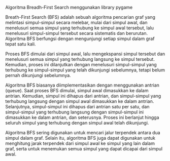 Algoritma Breadh-First Search menggunakan library pygame

Breath-First Search (BFS) adalah sebuah algoritma pencarian graf yang melintasi simpul-simpul secara melebar, mulai dari simpul awal, dan menelusuri semua simpul yang terhubung ke simpul awal tersebut, lalu menelusuri simpul-simpul tersebut secara sistematis dan berurutan. Algoritma BFS berfungsi dengan mengunjungi setiap simpul dalam graf tepat satu kali.

Proses BFS dimulai dari simpul awal, lalu mengekspansi simpul tersebut dan menelusuri semua simpul yang terhubung langsung ke simpul tersebut. Kemudian, proses ini dilanjutkan dengan menelusuri simpul-simpul yang terhubung ke simpul-simpul yang telah dikunjungi sebelumnya, tetapi belum pernah dikunjungi sebelumnya.

Algoritma BFS biasanya diimplementasikan dengan menggunakan antrian (queue). Saat proses BFS dimulai, simpul awal dimasukkan ke dalam antrian. Kemudian, simpul ini dihapus dari antrian, dan simpul-simpul yang terhubung langsung dengan simpul awal dimasukkan ke dalam antrian. Selanjutnya, simpul-simpul ini dihapus dari antrian satu per satu, dan simpul-simpul yang terhubung langsung dengan simpul-simpul ini dimasukkan ke dalam antrian, dan seterusnya. Proses ini berlanjut hingga seluruh simpul yang terhubung dengan simpul awal telah dikunjungi.

Algoritma BFS sering digunakan untuk mencari jalur terpendek antara dua simpul dalam graf. Selain itu, algoritma BFS juga dapat digunakan untuk menghitung jarak terpendek dari simpul awal ke simpul yang lain dalam graf, serta untuk menemukan semua simpul yang dapat dicapai dari simpul awal.
